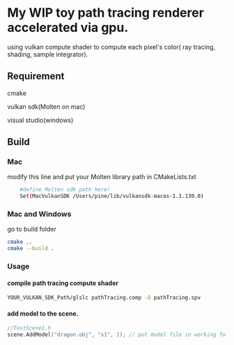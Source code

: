 

# My WIP toy path tracing renderer accelerated via gpu.

using vulkan compute shader to compute each pixel's color( ray tracing, shading, sample integrator).


## Requirement
cmake

vulkan sdk(Molten on mac)

visual studio(windows)


## Build

### Mac
modify this line and put your Molten library path in CMakeLists.txt

```bash	
	#define Molten sdk path here!
	Set(MacVulkanSDK /Users/pine/lib/vulkansdk-macos-1.1.130.0)
```

### Mac and Windows
go to build folder
```bash
cmake ..
cmake --build .
```


### Usage

#### compile path tracing compute shader
```bash
YOUR_VULKAN_SDK_Path/glslc pathTracing.comp -O pathTracing.spv
```

#### add model to the scene. 
```c++	
//TestScene1.h
scene.AddModel("dragon.obj", "s1", 1); // put model file in working folder and add model.
```
